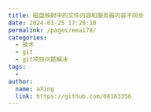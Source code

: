 ```yaml
---
title: 磁盘映射中的文件内容和服务器内容不同步
date: 2024-01-25 17:20:10
permalink: /pages/eea178/
categories:
  - 技术
  - git
  - git项目问题解决
tags:
  - 
author: 
  name: aXing
  link: https://github.com/08163356
---
```


<!-- more -->

